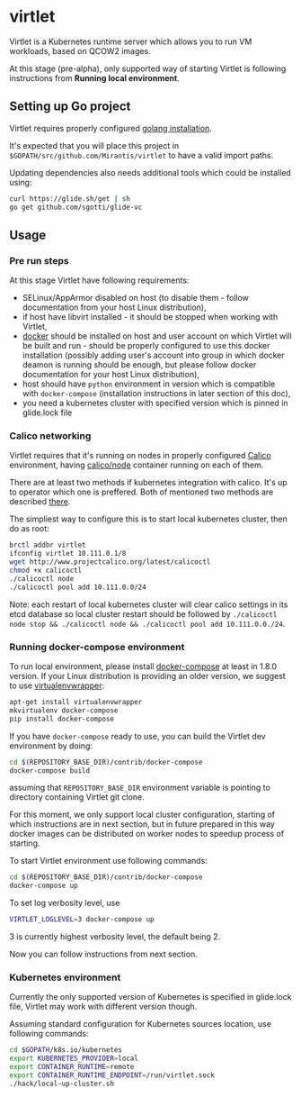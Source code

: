 # virtlet

Virtlet is a Kubernetes runtime server which allows you to run VM workloads, based on QCOW2 images.

At this stage (pre-alpha), only supported way of starting Virtlet is following instructions from **Running local environment**.

## Setting up Go project

Virtlet requires properly configured [golang installation](https://golang.org/doc/install).

It's expected that you will place this project in `$GOPATH/src/github.com/Mirantis/virtlet` to have a valid import paths.

Updating dependencies also needs additional tools which could be installed using:

```sh
curl https://glide.sh/get | sh
go get github.com/sgotti/glide-vc
```

## Usage

### Pre run steps

At this stage Virtlet have following requirements:

* SELinux/AppArmor disabled on host (to disable them - follow documentation from your host Linux distribution),
* if host have libvirt installed - it should be stopped when working with Virtlet,
* [docker](https://www.docker.com) should be installed on host and user account on which Virtlet will be built and run - should be properly configured to use this docker installation (possibly adding user's account into group in which docker deamon is running should be enough, but please follow docker documentation for your host Linux distribution),
* host should have `python` environment in version which is compatible with `docker-compose` (installation instructions in later section of this doc),
* you need a kubernetes cluster with specified version which is pinned in glide.lock file

### Calico networking

Virtlet requires that it's running on nodes in properly configured [Calico](https://www.projectcalico.org/) environment, having [calico/node](https://github.com/projectcalico/calico-containers/blob/master/docs/Components.md) container running on each of them.

There are at least two methods if kubernetes integration with calico. It's up to operator which one is preffered.
Both of mentioned two methods are described [there](https://github.com/projectcalico/calico-containers/blob/master/docs/cni/kubernetes/KubernetesIntegration.md).

The simpliest way to configure this is to start local kubernetes cluster, then do as root:
```sh
brctl addbr virtlet
ifconfig virtlet 10.111.0.1/8
wget http://www.projectcalico.org/latest/calicoctl
chmod +x calicoctl
./calicoctl node
./calicoctl pool add 10.111.0.0/24
```

Note: each restart of local kubernetes cluster will clear calico settings in its etcd database so local cluster restart should be followed by `./calicoctl node stop && ./calicoctl node && ./calicoctl pool add 10.111.0.0./24`.

### Running docker-compose environment

To run local environment, please install [docker-compose](https://pypi.python.org/pypi/docker-compose)
at least in 1.8.0 version. If your Linux distribution is providing an older version, we suggest to
use [virtualenvwrapper](https://virtualenvwrapper.readthedocs.io):

```sh
apt-get install virtualenvwrapper
mkvirtualenv docker-compose
pip install docker-compose
```

If you have `docker-compose` ready to use, you can build the Virtlet dev environment by doing:

```sh
cd $(REPOSITORY_BASE_DIR)/contrib/docker-compose
docker-compose build
```

assuming that `REPOSITORY_BASE_DIR` environment variable is pointing to directory containing Virtlet git clone.

For this moment, we only support local cluster configuration, starting of which instructions are in next section, but in future prepared in this way docker images can be distributed on worker nodes to speedup process of starting.

To start Virtlet environment use following commands:

```sh
cd $(REPOSITORY_BASE_DIR)/contrib/docker-compose
docker-compose up
```

To set log verbosity level, use
```sh
VIRTLET_LOGLEVEL=3 docker-compose up
```

3 is currently highest verbosity level, the default being 2.

Now you can follow instructions from next section.

### Kubernetes environment

Currently the only supported version of Kubernetes is specified in glide.lock file, Virtlet may work with different version though.

Assuming standard configuration for Kubernetes sources location, use following commands:

```sh
cd $GOPATH/k8s.io/kubernetes
export KUBERNETES_PROVIDER=local
export CONTAINER_RUNTIME=remote
export CONTAINER_RUNTIME_ENDPOINT=/run/virtlet.sock
./hack/local-up-cluster.sh
```
